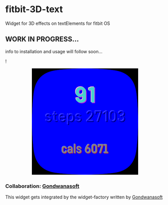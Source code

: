 # fitbit-3D-text
Widget for 3D effects on textElements for fitbit OS
## WORK IN PROGRESS...
info to installation and usage will follow soon...

!<div align="center">![image](screenshot.png)</div>





### Collaboration: [Gondwanasoft](https://github.com/gondwanasoft/)
This widget gets integrated by the widget-factory written by [Gondwanasoft](https://github.com/gondwanasoft/fitbit-simple-widget)

